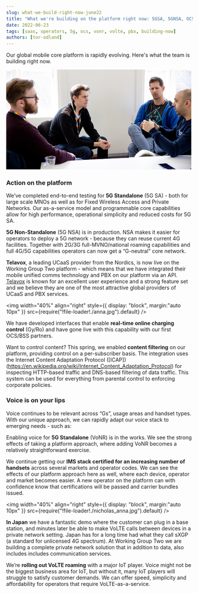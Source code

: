 ```yaml
---
slug: what-we-build-right-now-june22
title: "What we're building on the platform right now: 5GSA, 5GNSA, OCS, content filtering, VoNR, VoLTE on sXGP, VoLTE roaming, support for PBX from Telavox... and more "
date: 2022-06-23
tags: [saas, operators, 5g, ocs, vonr, volte, pbx, building-now]
authors: [tor-odland]
---
```


Our global mobile core platform is rapidly evolving. Here's what the team is building right now.

![Working Group Two team talking](./teamtalking.jpg)

<!--truncate-->

### Action on the platform
We’ve completed end-to-end testing for **5G Standalone** (5G SA) - both for large scale MNOs as well as for Fixed Wireless Access and Private Networks. Our as-a-service model and programmable core capabilities allow for high performance, operational simplicity and reduced costs for 5G SA.
 
**5G Non-Standalone** (5G NSA) is in production. NSA makes it easier for operators to deploy a 5G network - because they can reuse current 4G facilities. Together with 2G/3G full-MVNO/national roaming capabilities and full 4G/5G capabilities operators can now get a “G-neutral” core network.
 
**Telavox**, a leading UCaaS provider from the Nordics, is now live on the Working Group Two platform - which means that we have integrated their mobile unified comms technology and PBX on our platform via an API. [Telavox](https://telavox.com) is known for an excellent user experience and a strong feature set and we believe they are one of the most attractive global providers of UCaaS and PBX services.

<img
  width="40%"
  align="right"
  style={{
    display: "block",
    margin:"auto 10px"
  }}
  src={require("!file-loader!./anna.jpg").default}
/>

We have developed interfaces that enable **real-time online charging control** (Gy/Ro) and have gone live with this capability with our first OCS/BSS partners.
 
Want to control content? This spring, we enabled **content filtering** on our platform, providing control on a per-subscriber basis. The integration uses the Internet Content Adaptation Protocol ([ICAP])(https://en.wikipedia.org/wiki/Internet_Content_Adaptation_Protocol) for inspecting HTTP-based traffic and DNS-based filtering of data traffic. This system can be used for everything from parental control to enforcing corporate policies.


### Voice is on your lips
Voice continues to be relevant across “Gs”, usage areas and handset types. With our unique approach, we can rapidly adapt our voice stack to emerging needs - such as:
 
Enabling voice for **5G Standalone** (VoNR) is in the works. We see the strong effects of taking a platform approach, where adding VoNR becomes a relatively straightforward exercise.
 
We continue getting our **IMS stack certified for an increasing number of handsets** across several markets and operator codes. We can see the effects of our platform approach here as well, where each device, operator and market becomes easier. A new operator on the platform can with confidence know that certifications will be passed and carrier bundles issued.

<img
  width="40%"
  align="right"
  style={{
    display: "block",
    margin:"auto 10px"
  }}
  src={require("!file-loader!./nicholas_anna.jpg").default}
/>
 
**In Japan** we have a fantastic demo where the customer can plug in a base station, and minutes later be able to make VoLTE calls between devices in a private network setting. Japan has for a long time had what they call sXGP (a standard for unlicensed 4G  spectrum). At Working Group Two we are building a complete private network solution that in addition to data, also includes includes communication services. 
 
We’re **rolling out VoLTE roaming** with a major IoT player. Voice might not be the biggest business area for IoT, but without it, many IoT players will struggle to satisfy customer demands. We can offer speed, simplicity and affordability for operators that require VoLTE-as-a-service.

